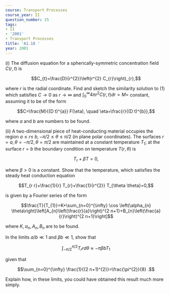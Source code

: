 ```yaml
---
course: Transport Processes
course_year: II
question_number: 25
tags:
- II
- '2001'
- Transport Processes
title: 'A1.18 '
year: 2001
---
```



(i) The diffusion equation for a spherically-symmetric concentration field $C(r, t)$ is

$$C_{t}=\frac{D}{r^{2}}\left(r^{2} C_{r}\right)_{r},$$

where $r$ is the radial coordinate. Find and sketch the similarity solution to (1) which satisfies $C \rightarrow 0$ as $r \rightarrow \infty$ and $\int_{0}^{\infty} 4 \pi r^{2} C(r, t) d r=M=$ constant, assuming it to be of the form

$$C=\frac{M}{(D t)^{a}} F(\eta), \quad \eta=\frac{r}{(D t)^{b}},$$

where $a$ and $b$ are numbers to be found.

(ii) A two-dimensional piece of heat-conducting material occupies the region $a \leqslant r \leqslant$ $b,-\pi / 2 \leqslant \theta \leqslant \pi / 2$ (in plane polar coordinates). The surfaces $r=a, \theta=-\pi / 2, \theta=\pi / 2$ are maintained at a constant temperature $T_{1}$; at the surface $r=b$ the boundary condition on temperature $T(r, \theta)$ is

$$T_{r}+\beta T=0,$$

where $\beta>0$ is a constant. Show that the temperature, which satisfies the steady heat conduction equation

$$T_{r r}+\frac{1}{r} T_{r}+\frac{1}{r^{2}} T_{\theta \theta}=0,$$

is given by a Fourier series of the form

$$\frac{T}{T_{1}}=K+\sum_{n=0}^{\infty} \cos \left(\alpha_{n} \theta\right)\left[A_{n}\left(\frac{r}{a}\right)^{2 n+1}+B_{n}\left(\frac{a}{r}\right)^{2 n+1}\right]$$

where $K, \alpha_{n}, A_{n}, B_{n}$ are to be found.

In the limits $a / b \ll 1$ and $\beta b \ll 1$, show that

$$\int_{-\pi / 2}^{\pi / 2} T_{r} r d \theta \approx-\pi \beta b T_{1}$$

given that

$$\sum_{n=0}^{\infty} \frac{1}{(2 n+1)^{2}}=\frac{\pi^{2}}{8} .$$

Explain how, in these limits, you could have obtained this result much more simply.